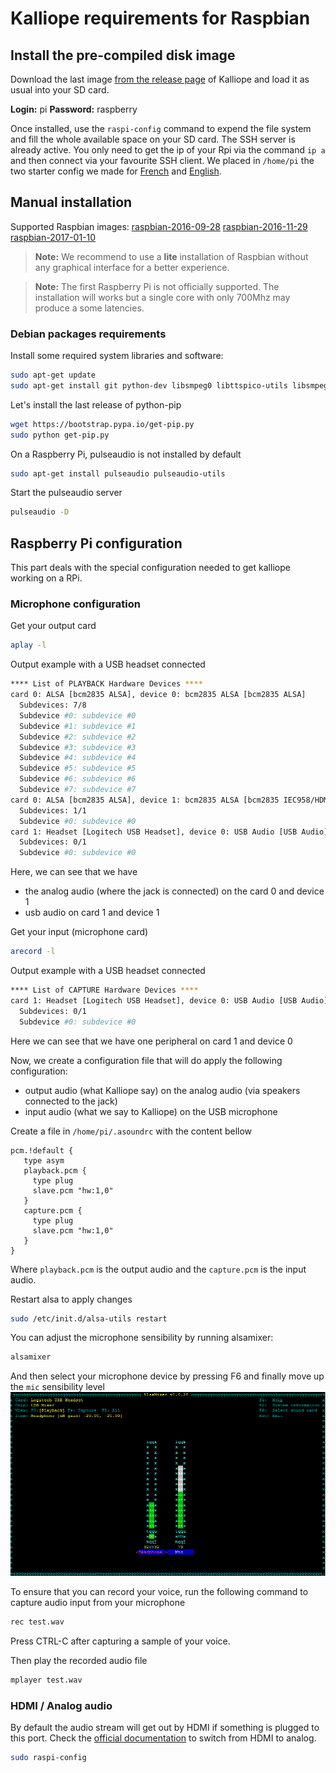 # Kalliope requirements for Raspbian

## Install the pre-compiled disk image

Download the last image [from the release page](https://github.com/kalliope-project/kalliope/releases) of Kalliope and load it as usual into your SD card.

**Login:** pi
**Password:** raspberry

Once installed, use the `raspi-config` command to expend the file system and fill the whole available space on your SD card.
The SSH server is already active. You only need to get the ip of your Rpi via the command `ip a` and then connect via your favourite SSH client.
We placed in `/home/pi` the two starter config we made for [French](https://github.com/kalliope-project/kalliope_starter_fr) and [English](https://github.com/kalliope-project/kalliope_starter_en). 

## Manual installation

Supported Raspbian images:
[raspbian-2016-09-28](http://downloads.raspberrypi.org/raspbian/images/raspbian-2016-09-28/)
[raspbian-2016-11-29](http://downloads.raspberrypi.org/raspbian/images/raspbian-2016-11-29/)
[raspbian-2017-01-10](http://downloads.raspberrypi.org/raspbian/images/raspbian-2017-01-10/)

> **Note:** We recommend to use a **lite** installation of Raspbian without any graphical interface for a better experience. 

> **Note:** The first Raspberry Pi is not officially supported. The installation will works but a single core with only 700Mhz may produce a some latencies.

### Debian packages requirements

Install some required system libraries and software:

```bash
sudo apt-get update
sudo apt-get install git python-dev libsmpeg0 libttspico-utils libsmpeg0 flac dialog libffi-dev libffi-dev libssl-dev portaudio19-dev build-essential libssl-dev libffi-dev sox libatlas3-base mplayer
```

Let's install the last release of python-pip
```bash
wget https://bootstrap.pypa.io/get-pip.py
sudo python get-pip.py
```

On a Raspberry Pi, pulseaudio is not installed by default
```bash
sudo apt-get install pulseaudio pulseaudio-utils
```

Start the pulseaudio server
```bash
pulseaudio -D
```

## Raspberry Pi configuration

This part deals with the special configuration needed to get kalliope working on a RPi.

### Microphone configuration

Get your output card
```bash
aplay -l
```

Output example with a USB headset connected
```bash
**** List of PLAYBACK Hardware Devices ****
card 0: ALSA [bcm2835 ALSA], device 0: bcm2835 ALSA [bcm2835 ALSA]
  Subdevices: 7/8
  Subdevice #0: subdevice #0
  Subdevice #1: subdevice #1
  Subdevice #2: subdevice #2
  Subdevice #3: subdevice #3
  Subdevice #4: subdevice #4
  Subdevice #5: subdevice #5
  Subdevice #6: subdevice #6
  Subdevice #7: subdevice #7
card 0: ALSA [bcm2835 ALSA], device 1: bcm2835 ALSA [bcm2835 IEC958/HDMI]
  Subdevices: 1/1
  Subdevice #0: subdevice #0
card 1: Headset [Logitech USB Headset], device 0: USB Audio [USB Audio]
  Subdevices: 0/1
  Subdevice #0: subdevice #0
```

Here, we can see that we have 
- the analog audio (where the jack is connected) on the card 0 and device 1
- usb audio on card 1 and device 1


Get your input (microphone card)
```bash
arecord -l
```

Output example with a USB headset connected
```bash
**** List of CAPTURE Hardware Devices ****
card 1: Headset [Logitech USB Headset], device 0: USB Audio [USB Audio]
  Subdevices: 0/1
  Subdevice #0: subdevice #0
```

Here we can see that we have one peripheral on card 1 and device 0

Now, we create a configuration file that will do apply the following configuration:
- output audio (what Kalliope say) on the analog audio (via speakers connected to the jack)
- input audio (what we say to Kalliope) on the USB microphone

Create a file in `/home/pi/.asoundrc` with the content bellow
```
pcm.!default {
   type asym
   playback.pcm {
     type plug
     slave.pcm "hw:1,0"
   }
   capture.pcm {
     type plug
     slave.pcm "hw:1,0"
   }
}
```

Where `playback.pcm` is the output audio and the `capture.pcm` is the input audio.

Restart alsa to apply changes
```bash
sudo /etc/init.d/alsa-utils restart
```

You can adjust the microphone sensibility by running alsamixer:
```bash
alsamixer
```
And then select your microphone device by pressing F6 and finally move up the `mic` sensibility level
![logo](../../images/alsamixer_mic_level.png)

To ensure that you can record your voice, run the following command to capture audio input from your microphone
```bash
rec test.wav
```

Press CTRL-C after capturing a sample of your voice.

Then play the recorded audio file
```bash
mplayer test.wav
```


### HDMI / Analog audio

By default the audio stream will get out by HDMI if something is plugged to this port.
Check the [official documentation](https://www.raspberrypi.org/documentation/configuration/audio-config.md) to switch from HDMI to analog.

```bash
sudo raspi-config
```
